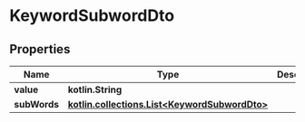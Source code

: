 
# KeywordSubwordDto

## Properties
Name | Type | Description | Notes
------------ | ------------- | ------------- | -------------
**value** | **kotlin.String** |  |  [optional]
**subWords** | [**kotlin.collections.List&lt;KeywordSubwordDto&gt;**](KeywordSubwordDto.md) |  |  [optional]



